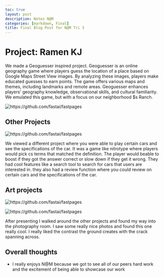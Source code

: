 ```yaml
---
toc: true
layout: post
description: Notes N@M
categories: [markdown, Final]
title: Final Blog Post for N@M Tri 3
---
```


# Project: Ramen KJ

We made a Geoguesser inspired project. Geoguesser is an online geography game where players guess the location of a place based on Google Maps Street View images. By analyzing these images, players make educated guesses to earn points. The game offers various maps and themes, including landmarks and remote areas. Geoguesser enhances players' geography knowledge, observational skills, and cultural familiarity. We emulated this game, but with a focus on our neighborhood $s Ranch.

![]({{site.baseurl}}/images/RamenKJ.png "https://github.com/fastai/fastpages")

## Other Projects

![]({{site.baseurl}}/images/nitro.jpg "https://github.com/fastai/fastpages")

We viewed a different project where you were able to play certain cars and see the specifications of the car. It was a game like nitrotype where players would pick cs terms that matched the definition. The player would beable to boost if they got the answer correct or slow down if they get it wrong. They had cool features like a search tool to search for cars that users are interested in. they also had a review function where you could review on certain cars and the specifications of the car.

## Art projects

![]({{site.baseurl}}/images/phoo.jpg "https://github.com/fastai/fastpages")

![]({{site.baseurl}}/images/art.png "https://github.com/fastai/fastpages")

After presenting I walked around the other projects and found my way into the photography room. I saw some really nice photos and found this one really cool. I really liked the contrast the ground creates with the crack spanning across. 

## Overall thoughts
- I really enjoys N@M because we got to see all of our peers hard work and the excitement of being able to showcase our work